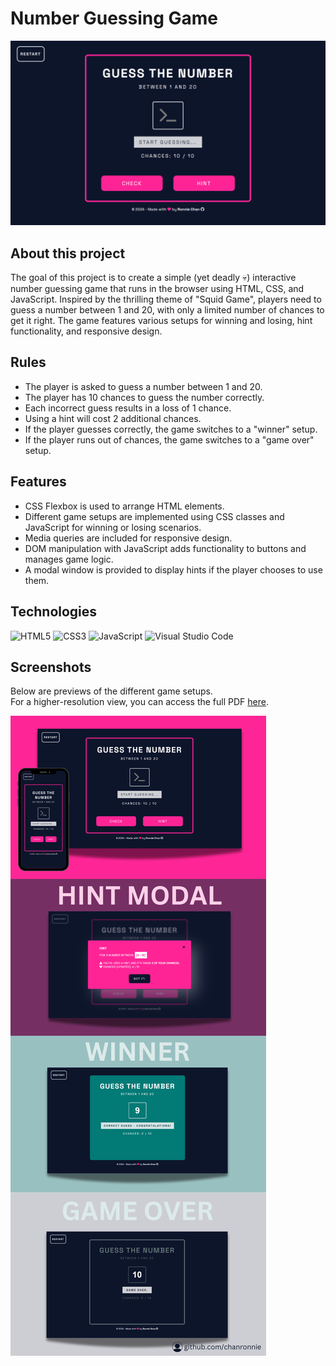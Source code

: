 # Number Guessing Game

<img src="./images/game-preview.png" alt = "Game-Preview">

## About this project

The goal of this project is to create a simple (yet deadly 💀) interactive number guessing game that runs in the browser using HTML, CSS, and JavaScript. Inspired by the thrilling theme of "Squid Game", players need to guess a number between 1 and 20, with only a limited number of chances to get it right. The game features various setups for winning and losing, hint functionality, and responsive design.

## Rules

- The player is asked to guess a number between 1 and 20.
- The player has 10 chances to guess the number correctly.
- Each incorrect guess results in a loss of 1 chance.
- Using a hint will cost 2 additional chances.
- If the player guesses correctly, the game switches to a "winner" setup.
- If the player runs out of chances, the game switches to a "game over" setup.

## Features

- CSS Flexbox is used to arrange HTML elements.
- Different game setups are implemented using CSS classes and JavaScript for winning or losing scenarios.
- Media queries are included for responsive design.
- DOM manipulation with JavaScript adds functionality to buttons and manages game logic.
- A modal window is provided to display hints if the player chooses to use them.

## Technologies

![HTML5](https://img.shields.io/badge/html5-%23E34F26.svg?style=for-the-badge&logo=html5&logoColor=white) ![CSS3](https://img.shields.io/badge/css3-%231572B6.svg?style=for-the-badge&logo=css3&logoColor=white) ![JavaScript](https://img.shields.io/badge/javascript-%23323330.svg?style=for-the-badge&logo=javascript&logoColor=%23F7DF1E) ![Visual Studio Code](https://img.shields.io/badge/Visual%20Studio%20Code-0078d7.svg?style=for-the-badge&logo=visual-studio-code&logoColor=white)

## Screenshots

Below are previews of the different game setups. <br>
For a higher-resolution view, you can access the full PDF [here](./images/number-guessing-screenshots.pdf).

![Screenhots](./images/screenshots.png)
